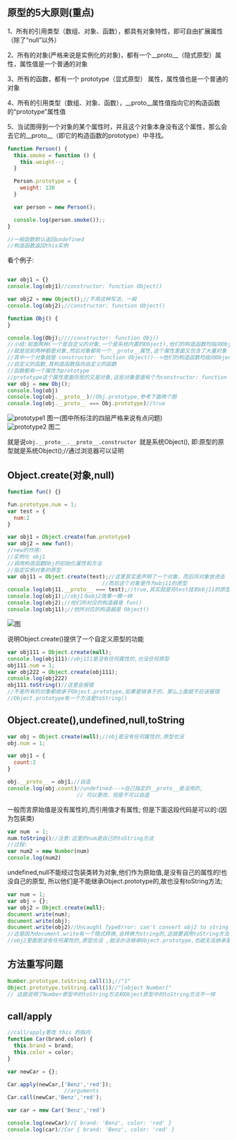 ## 原型的5大原则(重点)

1、所有的引用类型（数组、对象、函数），都具有对象特性，即可自由扩展属性（除了“null”以外）<br>

2、所有的对象(严格来说是实例化的对象)，都有一个__proto__（隐式原型）属性，属性值是一个普通的对象 <br>

3、所有的函数，都有一个 prototype（显式原型） 属性，属性值也是一个普通的对象  <br>

4、所有的引用类型（数组、对象、函数），__proto__属性值指向它的构造函数的“prototype”属性值  <br>

5、当试图得到一个对象的某个属性时，并且这个对象本身没有这个属性，那么会去它的__proto__（即它的构造函数的prototype）中寻找。<br>

```javascript
function Person() {
  this.smoke = function () {
    this.weight--;
  }

  Person.prototype = {
    weight: 130
  }

  var person = new Person();

  console.log(person.smoke());;
}

//一般函数默认返回undefined
//构造函数返回this实例
```
看个例子:
```javascript

var obj1 = {}
console.log(obj1)//constructor: function Object()

var obj2 = new Object();//不用这种写法，一般
console.log(obj2);//constructor: function Object()

function Obj() {
}

console.log(Obj);////constructor: function Obj()
//小结:前面两种(一个是自定义的对象,一个是系统内置的Object),他们的构造函数均指向Object;
//就是说前两种都是对象,然后对象都有一个__proto__属性,这个属性里面又包含了大量对象
//其中一个对象就是 constructor: function Object()-->他们的构造函数均指向Object;
//自定义的函数,其构造函数指向自定义的函数
//函数都有一个属性为prototype
//prototype这个属性里面存放的又是对象,这些对象里面有个为constructor: function Obj()
var obj = new Obj();
console.log(obj)
console.log(obj.__proto__)//Obj.prototype,参考下面两个图
console.log(obj.__proto__ === Obj.prototype)//true
```
![prototype1](https://mmbiz.qpic.cn/mmbiz_png/YmmVSe19Qj7WETmIpUa5c6wTFRNwpwxibs9tx2VIpyTIwdRz4HsGcwkm37BsP7yS2vTpPlUpvy32M7XQ0CXAcMg/0?wx_fmt=png)
图一(图中所标注的四层严格来说有点问题)<br>
![prototype2](https://mmbiz.qpic.cn/mmbiz_png/YmmVSe19Qj7WETmIpUa5c6wTFRNwpwxibGqkib5riaqvg0tx6RD60icl7flU3cnAshiarRc63GwYDF3sicmtm8LZMtmg/0?wx_fmt=png)
图二<br>

就是说`obj.__proto__.__proto__.constructor `就是系统Object(),
即:原型的原型就是系统Object();//通过浏览器可以证明

## Object.create(对象,null)
```javascript
function fun() {}

fun.prototype.num = 1;
var test = {
  num:2
}

var obj1 = Object.create(fun.prototype)
var obj2 = new fun();
//new的作用:
//实例化 obj1
//调用构造函数Obj的初始化属性和方法
//指定实例对象的原型
var obj11 = Object.create(test);//这里其实是声明了一个对象，而后将对象放进去
                              //而后这个对象是作为obj11的原型
console.log(obj11.__proto__ === test);//true,其实就是将test挂到obj11的原型上
console.log(obj1);//obj1与obj2效果一模一样
console.log(obj2);//他们所对应的构造器是 fun()
console.log(obj11);//他所对应的构造器是 Object()
```
![图](https://mmbiz.qpic.cn/mmbiz_png/YmmVSe19Qj7WETmIpUa5c6wTFRNwpwxib2SxlFNXxdTdDNhN1o5Oe3YJPGrcwH3CYNImzXgYBCZv9dgkHoK3fMw/0?wx_fmt=png)

说明Object.create()提供了一个自定义原型的功能

```javascript
var obj111 = Object.create(null);
console.log(obj111)//obj111是没有任何属性的,也没任何原型
obj111.num = 1;
var obj222 = Object.create(obj111);
console.log(obj222)
obj111.toString()//这里会报错
//不是所有的对象都继承于Object.prototype,如果是继承于的，那么上面就不应该报错
//Object.prototype有一个方法是toString()
```


## Object.create(),undefined,null,toString

```javascript
var obj = Object.create(null);//obj是没有任何属性的,原型也没
obj.num = 1;

var obj1 = {
  count:2
}

obj.__proto__ = obj1;//自造
console.log(obj.count)//undefined--->自己指定的__proto__是没用的,
                      // 可以更改，但是不可以自造
```
一般而言原始值是没有属性的,而引用值才有属性;
但是下面这段代码是可以的:(因为包装类)
```javascript
var num  = 1;
num.toString()//注意:这里的num是自己的toString方法
//过程:
var num2 = new Number(num)
console.log(num2)
```
undefined,null不能经过包装类转为对象,他们作为原始值,是没有自己的属性的!也没自己的原型,
所以他们是不能继承Object.prototype的,故也没有toString方法;
```javascript
var num = 1;
var obj = {};
var obj2 = Object.create(null);
document.write(num);
document.write(obj);
document.write(obj2)//Uncaught TypeError: can't convert obj2 to string
//这是因为document.write有一个隐式转换,会转换为string的,这就要调用toString方法;
//obj2里面是没有任何属性的,原型也没 ,就没办法继承Object.prototype,也就无法继承里面的toString

```

## 方法重写问题
```javascript
Number.prototype.toString.call(1);//"1"
Object.prototype.toString.call(1)//"[object Number]"
// 这就说明了Number原型中的toString方法和Object原型中的toString方法不一样
```
## call/apply
```javascript
//call/apply更改 this 的指向
function Car(brand,color) {
  this.brand = brand;
  this.color = color;
}

var newCar = {};

Car.apply(newCar,['Benz','red']);
                  //arguments
Car.call(newCar,'Benz','red');

var car = new Car('Benz','red')

console.log(newCar)//{ brand: 'Benz', color: 'red' }
console.log(car)//Car { brand: 'Benz', color: 'red' }
```









